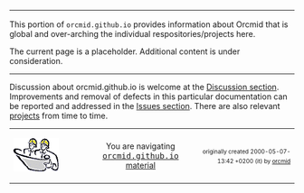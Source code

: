 <!-- index.md 0.0.3                 UTF-8                          2023-12-01
     ----1----|----2----|----3----|----4----|----5----|----6----|----7----|--*

                       ALL ABOUT ORCMID ON GITHUB
     -->
<font face="Arial, Microsoft Sans Serif, Helvetica, Geneva, Swiss, Sans Serif">
<table border="0" width="100%" height="3">
  <tr>
    <td width="12%" height="6">
        <a href="./" target="_top">
           <img border="0" src="../images/F56xx04-SelfPortrait2-logo.png"
                width="172" height="137"
                alt="Self Portrait 2 - photographer in mirror"
                longdesc="An early selfie taken with my first SLR, a Praktika"
                />
        </a>
    </td>
    <td width="75%" height="6">
      <p align="center"><strong><font color="#990033"><br /><big><big><em>
		All About Orcmid</em></big></big></font></strong>
      </p>
    </td>
    <td width="13%" valign="middle" align="right">
      <b><code><a href="../" target="top">orcmid.github.io</a>&gt;<br />
	  <a href="./" target="_top">orcmid</a>&gt;
      </code></b>
      <br /><br />
      <a href="https://clustrmaps.com/site/1bw9w" title="Visit tracker">
            <img src="//www.clustrmaps.com/map_v2.png?d=3-2eQV4fOuelVHp_YtztZ0hl9Uj4ei9zLKw_nRgCgyM&cl=ffffff" />
      </a>
      <br /><br />
      <b><code>
         <a href="index.html" target="_top">index.html</a>&gt;</code></b>
      <br />
      <small><small>
        0.0.3 2023-12-01T00:55Z<!-- MAINTAIN THIS MANUALLY -->
      </small></small>
      </td>
  </tr>
</table>
</font>

This portion of `orcmid.github.io` provides information about Orcmid that is
global and over-arching the individual respositories/projects here.

The current page is a placeholder.  Additional content is under consideration.

----

Discussion about orcmid.github.io is welcome at the
[Discussion section](https://github.com/orcmid/orcmid.github.io/discussions).
Improvements and removal of defects in this particular documentation can be
reported and addressed in the
[Issues section](https://github.com/orcmid/orcmid.github.io/issues).  There
are also relevant
[projects](https://github.com/orcmid/orcmid.github.io/projects?type=classic)
from time to time.


<table border="0" cellspacing="3" width="100%">
  <tr>
    <td width="29%">
      <p>
		<a href="index.htm">
		<img border="0" src="../images/hardhat-thumb.gif" width="80" height="60" alt="Construction Zone (Hard Hat Area)"></a></p>
    </td>
    <td width="34%" valign="middle" align="center">
      You are navigating <a href="../"><tt>orcmid.github.io</tt> material</a>
    </td>
    <td width="37%">
      <p align="right"><font size="-2">originally created 2000-05-07-13:42 +0200 (it) by
		<a href="orcmid.htm">orcmid</a></font></p>
    </td>
  </tr>
</table>

<!-- ----1----|----2----|----3----|----4----|----5----|----6----|----7----|--*

     0.0.3 2023-12-01T00:55Z Convert to hybrid format
     0.0.2 2023-08-28T17:04Z Correct the title
     0.0.1 2023-08-28T16:53Z corrected title
     0.0.0 2023-08-18T02:48Z placeholder

           *** end of orcmid.github.io/orcmid/index.md ***
     -->
